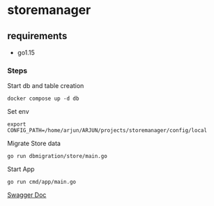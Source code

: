 # storemanager

## requirements 
- go1.15

### Steps

Start db and table creation
```
docker compose up -d db
```

Set env
```
export CONFIG_PATH=/home/arjun/ARJUN/projects/storemanager/config/local
```

Migrate Store data
```
go run dbmigration/store/main.go
```

Start App
```
go run cmd/app/main.go
```

[Swagger Doc](https://github.com/arjunksofficial/storemanager/blob/main/api/swagger.json)
